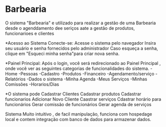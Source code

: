 # Barbearia

O sistema "Barbearia" e utilizado para realizar a gestão de uma Barbearia desde o agenddamento dee seriços aate a gestão de produtos, funcionarioes e clientes 

*Acesso ao Sistema
Conecte-se:
Acesse o sistema pelo navegador
Insira seu usuário e senha fornecidos pelo administrador
Caso esqueça a senha, clique em "Esqueci minha senha"para criar nova senha.

*Painel Principal:
Após o login, você será redirecionado ao Painel Principal , onde
você ver as seguintes categorias de funcionalidades do sistema.
-Home
-Pessoas
-Cadastro
-Produtos
-Financeiro
-Agendamento/serviço
-Relatórios
-Dados o sistema
-Minha Agenda
-Meus Serviços 
-Minhas Comissões
-Horarios/Dias 

*O sistema pode
Cadastrar Clientes
Cadastrar produtos
Cadastrar funcionarios 
Adicionar Novo Cliente
Caastrar serviços 
Cdastrar horário para funcionários
Gerar comissão de funcionários 
Gerar agenda de serviços

Sistema Muito intuitivo , de facil manipulação, funciona com hospedage local e contem integração com banco de dados para armazenar dados.




